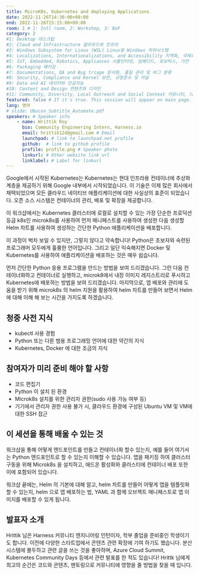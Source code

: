 ```yaml
---
title: MicroK8s, Kubernetes and deploying Applications
date: 2022-11-26T14:30:00+09:00
end: 2022-11-26T15:15:00+09:00
room: 1 # 1: Intl room, 2: Workshop, 3: BoF
category: 2
#1: Desktop 데스크탑
#2: Cloud and Infrastructure 클라우드와 인프라
#3: Windows Subsystem for Linux (WSL) Linux용 Windows 하위시스템
#4: Localizations, Internationalizations, and Accessibility 지역화, 국제화 및 접근성
#5: IoT, Embedded, Robotics, Appliances 사물인터넷, 임베디드, 로보틱스, 가전
#6: Packaging 패키징
#7: Documentations, QA and Bug triage 문서화, 품질 관리 및 버그 분류
#8: Security, Compliance and Kernel 보안, 규정준수 및 커널
#9: Data and AI 데이터와 인공지능
#10: Content and Design 컨텐츠와 디지인
#11: Community, Diversity, Local Outreach and Social Context 커뮤니티, 다양성, 지역 사회 협력과 사회적 관점
featured: false # If it's true. This session will appear on main page.
lang: 영어
# slide: Ubucon_Subtitle_Automate.pdf
speakers: # Speaker info
    - name: Hrittik Roy
      bio: Community Engineering Intern, Harness.io
      email: hrittik12d@gmail.com # Email
      launchpad: # link to launchpad.net profile
      github:  # link to github profile
      profile: profile.png # Speaker photo
      linkurl: # Other website link url
      linklabel: # Label for linkurl
---
```


Google에서 시작된 Kubernetes는 Kubernetes는 현대 인프라용 컨테이너에 추상화 계층을 제공하기 위해 Google 내부에서 시작되었습니다. 이 기술은 이제 많은 회사에서 채택되었으며 모든 클라우드 네이티브 애플리케이션에 대한 사실상의 표준이 되었습니다. 오픈 소스 시스템은 컨테이너의 관리, 배포 및 확장을 제공합니다.

이 워크샵에서는 Kubernetes 클러스터에 로컬로 설치할 수 있는 가장 단순한 프로덕션 등급 k8s인 microk8s를 사용하여 먼저 매니페스트를 사용하여 생성한 다음 생성할 Helm 차트를 사용하여 생성하는 간단한 Python 애플리케이션을 배포합니다.

이 과정이 벅차 보일 수 있지만, 그렇지 않다고 약속합니다! Python은 초보자와 숙련된 프로그래머 모두에게 훌륭한 언어입니다. 그리고 일단 익숙해지면 Docker 및 Kubernetes를 사용하여 애플리케이션을 배포하는 것은 매우 쉽습니다.

먼저 간단한 Python 응용 프로그램을 만드는 방법을 보여 드리겠습니다. 그런 다음 컨테이너화하고 컨테이너로 실행하고, microk8에서 내장 이미지 레지스트리로 푸시하고 Kubernetes에 배포하는 방법을 보여 드리겠습니다. 마지막으로, 앱 배포와 관리에 도움을 받기 위해 microk8s 의 helm 지원을 활용하여 helm 차트를 만들어 보면서 Helm 에 대해 이해 해 보는 시간을 가지도록 하겠습니다.
## 청중 사전 지식
- kubectl 사용 경험
- Python 또는 다른 범용 프로그래밍 언어에 대한 약간의 지식
- Kubernetes, Docker 에 대한 조금의 지식
## 참여자가 미리 준비 해야 할 사항
- 코드 편집기
- Python 이 설치 된 환경 
- Microk8s 설치를 위한 관리자 권한(sudo 사용 가능 여부 등)
- 기기에서 관리자 권한 사용 불가 시, 클라우드 환경에 구성된 Ubuntu VM 및 VM에 대한 SSH 접근

## 이 세션을 통해 배울 수 있는 것
워크샵을 통해 어떻게 엔드포인트를 만들고 컨테이너화 할수 있는지, 예를 들어 여기서는 Python 엔드포인트로 할 수 있는지 이해할 수 있습니다. 앱을 패키징 하여 클러스터 구동을 위해 Microk8s 을 설치하고, 애드온 활성화와 클러스터에 컨테이너 배포 또한 이에 포함되어 있습니다.

워크샵 끝에는, Helm 의 기본에 대해 알고, helm 차트를 만들어 어떻게 앱을 템플릿화 할 수 있는지, helm 으로 앱 배포하는 법, YAML 과 함께 오브젝트 매니페스트로 앱 이미지를 배포할 수 있게 됩니다.

## 발표자 소개
Hrittik 님은 Harness 커뮤니티 엔지니어링 인턴이자, 학부 졸업을 준비중인 학생이기도 합니다. 이전에 다양한 스타트업에서 콘텐츠 관련 확장에 기여 하기도 했습니다. 분산시스템에 몰두하고 관련 글을 쓰는 것을 좋아하며, Azure Cloud Summit, Kubernetes Community Days 등에서 관련 발표를 한 적도 있습니다! Hrittk 님에게 최고의 순간은 코드와 콘텐츠, 멘토링으로 커뮤니티에 영향을 줄 방법을 찾을 때 입니다.